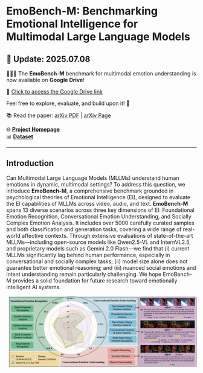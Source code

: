 # EmoBench-M: Benchmarking Emotional Intelligence for Multimodal Large Language Models


## 📢 Update: 2025.07.08

🎉🎉🎉 The **EmoBench-M** benchmark for multimodal emotion understanding is now available on **Google Drive**!

📎 [Click to access the Google Drive link](https://drive.google.com/file/d/16MAChQR2ASjL_gk24bGVnBxlV3ukoVoh/view) <!-- Replace with actual link -->

Feel free to explore, evaluate, and build upon it! 🤗


📚 Read the paper: [arXiv PDF](https://arxiv.org/pdf/2502.04424) | [arXiv Page](https://arxiv.org/abs/2502.04424)

🌐 [**Project Homepage**](https://emo-gml.github.io/)  
📊 [**Dataset**](https://drive.google.com/file/d/16MAChQR2ASjL_gk24bGVnBxlV3ukoVoh/view)

---

## Introduction
Can Multimodal Large Language Models (MLLMs) understand human emotions in dynamic, multimodal settings? To address this question, we introduce <b>EmoBench-M</b>, a comprehensive benchmark grounded in psychological theories of Emotional Intelligence (EI), designed to evaluate the EI capabilities of MLLMs across video, audio, and text. <b>EmoBench-M</b> spans 13 diverse scenarios across three key dimensions of EI: Foundational Emotion Recognition, Conversational Emotion Understanding, and Socially Complex Emotion Analysis. It includes over 5000 carefully curated samples and both classification and generation tasks, covering a wide range of real-world affective contexts. Through extensive evaluations of state-of-the-art MLLMs—including open-source models like Qwen2.5-VL and InternVL2.5, and proprietary models such as Gemini 2.0 Flash—we find that (i) current MLLMs significantly lag behind human performance, especially in conversational and socially complex tasks; (ii) model size alone does not guarantee better emotional reasoning; and (iii) nuanced social emotions and intent understanding remain particularly challenging. We hope EmoBench-M provides a solid foundation for future research toward emotionally intelligent AI systems.


![Alt text](images/intro_1.png)
